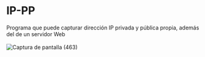 # IP-PP
Programa que puede capturar dirección IP privada y pública propia, además del de un servidor Web<br><br>
![Captura de pantalla (463)](https://user-images.githubusercontent.com/79738875/109427147-3f684300-79ae-11eb-9537-81b156692e05.png)
